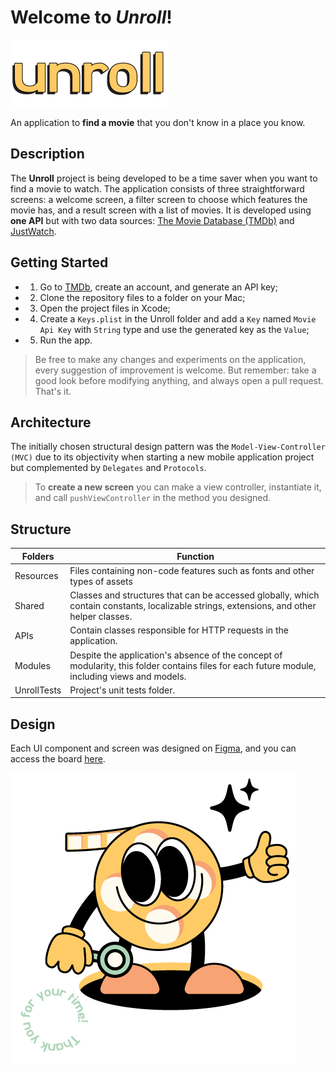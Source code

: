 
# Welcome to *Unroll*!

![Unroll logo](/Unroll/Assets.xcassets/Readme/unroll.imageset/unroll.png)

An application to **find a movie** that you don't know in a place you know. 

## Description

The **Unroll** project is being developed to be a time saver when you want to find a movie to watch. The application consists of three straightforward screens: a welcome screen, a filter screen to choose which features the movie has, and a result screen with a list of movies. It is developed using **one API** but with two data sources: [The Movie Database (TMDb)](https://www.themoviedb.org) and [JustWatch](https://www.justwatch.com).

## Getting Started

- 1. Go to [TMDb](https://www.themoviedb.org), create an account, and generate an API key;
- 2. Clone the repository files to a folder on your Mac;
- 3. Open the project files in Xcode;
- 4. Create a `Keys.plist` in the Unroll folder and add a `Key` named `Movie Api Key` with `String` type and use the generated key as the `Value`;
- 5. Run the app.

> Be free to make any changes and experiments on the application, every suggestion of improvement is welcome. But remember: take a good look before modifying anything, and always open a pull request. That's it.

## Architecture

The initially chosen structural design pattern was the `Model-View-Controller (MVC)` due to its objectivity when starting a new mobile application project but complemented by `Delegates` and `Protocols`.

> To **create a new screen** you can make a view controller, instantiate it, and call `pushViewController` in the method you designed.

## Structure

|Folders         |Function                          |
|----------------|-------------------------------|
|Resources|Files containing non-code features such as fonts and other types of assets|
|Shared          |Classes and structures that can be accessed globally, which contain constants, localizable strings, extensions, and other helper classes.|
|APIs          |Contain classes responsible for HTTP requests in the application.|
|Modules          |Despite the application's absence of the concept of modularity, this folder contains files for each future module, including views and models.|
|UnrollTests          |Project's unit tests folder.|

## Design

Each UI component and screen was designed on [Figma](https://www.figma.com), and you can access the board [here](https://www.figma.com/file/Jj3v4I5qMKSrP6iBpKaKod/unroll?type=design&node-id=0%3A1&mode=design&t=2Yo5Aia7QlRkLnd2-1).

![Unroll mascot called Rolly](/Unroll/Assets.xcassets/Readme/rolly.imageset/rolly.png)
